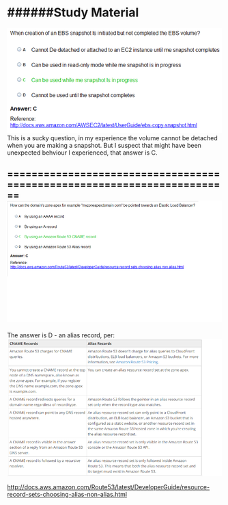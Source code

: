 ######Study Material
=======================================================================
![Question1](/images/ops1.gif)
This is a sucky question, in my experience the volume cannot be detached when you are making a snapshot. 
But I suspect that might have been unexpected behviour I experienced, that answer is C.

========================================================================
![Question2](/images/ops2.png)
------------------------------------------------------------------------
The answer is D - an alias record, per:
![Question2a](/images/ops2a.png)


http://docs.aws.amazon.com/Route53/latest/DeveloperGuide/resource-record-sets-choosing-alias-non-alias.html

